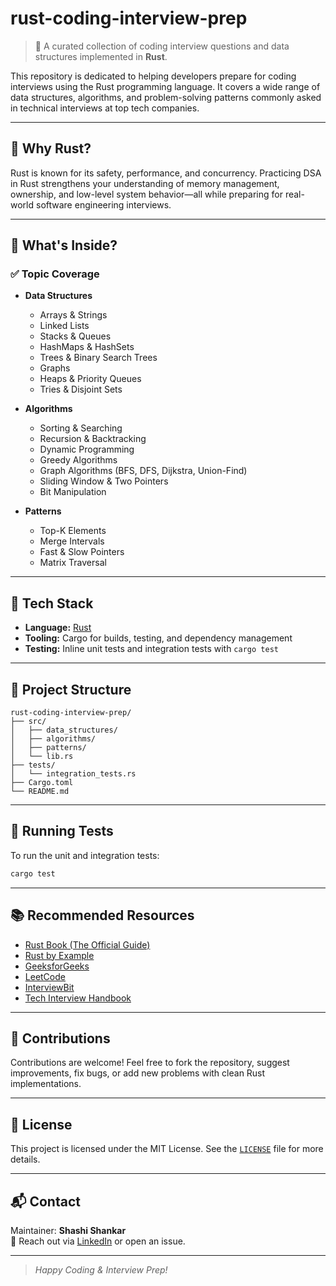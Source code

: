 # rust-coding-interview-prep

> 🦀 A curated collection of coding interview questions and data structures implemented in **Rust**.

This repository is dedicated to helping developers prepare for coding interviews using the Rust programming language. It covers a wide range of data structures, algorithms, and problem-solving patterns commonly asked in technical interviews at top tech companies.

---

## 📌 Why Rust?

Rust is known for its safety, performance, and concurrency. Practicing DSA in Rust strengthens your understanding of memory management, ownership, and low-level system behavior—all while preparing for real-world software engineering interviews.

---

## 🚀 What's Inside?

### ✅ **Topic Coverage**

- **Data Structures**
  - Arrays & Strings
  - Linked Lists
  - Stacks & Queues
  - HashMaps & HashSets
  - Trees & Binary Search Trees
  - Graphs
  - Heaps & Priority Queues
  - Tries & Disjoint Sets

- **Algorithms**
  - Sorting & Searching
  - Recursion & Backtracking
  - Dynamic Programming
  - Greedy Algorithms
  - Graph Algorithms (BFS, DFS, Dijkstra, Union-Find)
  - Sliding Window & Two Pointers
  - Bit Manipulation

- **Patterns**
  - Top-K Elements
  - Merge Intervals
  - Fast & Slow Pointers
  - Matrix Traversal

---

## 🧰 Tech Stack

- **Language:** [Rust](https://www.rust-lang.org/)
- **Tooling:** Cargo for builds, testing, and dependency management
- **Testing:** Inline unit tests and integration tests with `cargo test`

---

## 📂 Project Structure

```
rust-coding-interview-prep/
├── src/
│   ├── data_structures/
│   ├── algorithms/
│   ├── patterns/
│   └── lib.rs
├── tests/
│   └── integration_tests.rs
├── Cargo.toml
└── README.md
```

---

## 🧪 Running Tests

To run the unit and integration tests:

```bash
cargo test
```

---

## 📚 Recommended Resources

- [Rust Book (The Official Guide)](https://doc.rust-lang.org/book/)
- [Rust by Example](https://doc.rust-lang.org/rust-by-example/)
- [GeeksforGeeks](https://www.geeksforgeeks.org/)
- [LeetCode](https://leetcode.com/)
- [InterviewBit](https://www.interviewbit.com/)
- [Tech Interview Handbook](https://www.techinterviewhandbook.org/)

---

## 🤝 Contributions

Contributions are welcome! Feel free to fork the repository, suggest improvements, fix bugs, or add new problems with clean Rust implementations.

---

## 📄 License

This project is licensed under the MIT License. See the [`LICENSE`](LICENSE) file for more details.

---

## 📬 Contact

Maintainer: **Shashi Shankar**  
📧 Reach out via [LinkedIn](https://www.linkedin.com) or open an issue.

---

> *Happy Coding & Interview Prep!*
